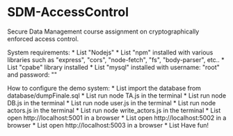 # SDM-AccessControl
Secure Data Management course assignment on cryptographically enforced access control.

System requirements:
	* List "Nodejs"
	* List "npm" installed with various libraries such as "express", "cors", "node-fetch", "fs", "body-parser", etc..
	* List "cpabe" library installed 
	* List "mysql" installed with username: "root" and password: ""

How to configure the demo system:
	* List import the database from database/dumpFinale.sql 
	* List run node TA.js in the terminal
	* List run node DB.js in the terminal
	* List run node user.js in the terminal
	* List run node actors.js in the terminal
	* List run node write_actors.js in the terminal
	* List open http://localhost:5001 in a browser 
	* List open http://localhost:5002 in a browser 
	* List open http://localhost:5003 in a browser 
	* List Have fun!